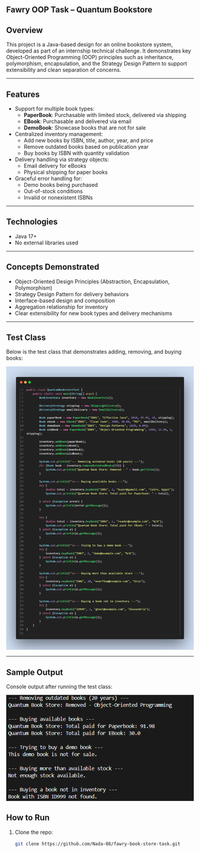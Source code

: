 ## Fawry OOP Task – Quantum Bookstore

## Overview
This project is a Java-based design for an online bookstore system, developed as part of an internship technical challenge. It demonstrates key Object-Oriented Programming (OOP) principles such as inheritance, polymorphism, encapsulation, and the Strategy Design Pattern to support extensibility and clean separation of concerns.

---

## Features
- Support for multiple book types:
  - **PaperBook**: Purchasable with limited stock, delivered via shipping
  - **EBook**: Purchasable and delivered via email
  - **DemoBook**: Showcase books that are not for sale
- Centralized inventory management:
  - Add new books by ISBN, title, author, year, and price
  - Remove outdated books based on publication year
  - Buy books by ISBN with quantity validation
- Delivery handling via strategy objects:
  - Email delivery for eBooks
  - Physical shipping for paper books
- Graceful error handling for:
  - Demo books being purchased
  - Out-of-stock conditions
  - Invalid or nonexistent ISBNs

---

## Technologies
- Java 17+
- No external libraries used

---

## Concepts Demonstrated
- Object-Oriented Design Principles (Abstraction, Encapsulation, Polymorphism)
- Strategy Design Pattern for delivery behaviors
- Interface-based design and composition
- Aggregation relationship for inventory
- Clear extensibility for new book types and delivery mechanisms

---

## Test Class

Below is the test class that demonstrates adding, removing, and buying books:

![Test Class Screenshot](./screenshots/test-class.png)

---

## Sample Output

Console output after running the test class:

![Sample Output Screenshot](./screenshots/sample-output.png)


## How to Run
1. Clone the repo:
   ```bash
   git clone https://github.com/Nada-08/fawry-book-store-task.git

